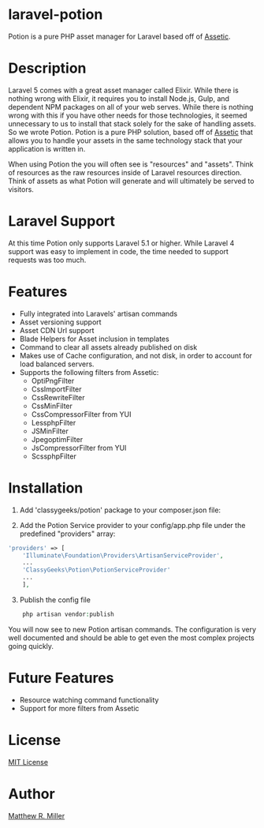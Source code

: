 # laravel-potion

Potion is a pure PHP asset manager for Laravel based off of [Assetic](https://github.com/kriswallsmith/assetic).

# Description
Laravel 5 comes with a great asset manager called Elixir. While there is nothing wrong with Elixir, it requires you to install Node.js, Gulp, and dependent NPM packages on all of your web serves. While there is nothing wrong with this if you have other needs for those technologies, it seemed unnecessary to us to install that stack solely for the sake of handling assets. So we wrote Potion. Potion is a pure PHP solution, based off of [Assetic](https://github.com/kriswallsmith/assetic) that allows you to handle your assets in the same technology stack that your application is written in.

When using Potion the you will often see is "resources" and "assets". Think of resources as the raw resources inside of Laravel resources direction. Think of assets as what Potion will generate and will ultimately be served to visitors.

# Laravel Support
At this time Potion only supports Laravel 5.1 or higher. While Laravel 4 support was easy to implement in code, the time needed to support requests was too much.

# Features
 - Fully integrated into Laravels' artisan commands
 - Asset versioning support
 - Asset CDN Url support
 - Blade Helpers for Asset inclusion in templates
 - Command to clear all assets already published on disk
 - Makes use of Cache configuration, and not disk, in order to account for load balanced servers.
 - Supports the following filters from Assetic:
	 - OptiPngFilter
	 - CssImportFilter
 	 - CssRewriteFilter
	 - CssMinFilter
 	 - CssCompressorFilter from YUI
 	 - LessphpFilter
 	 - JSMinFilter
	 - JpegoptimFilter
 	 - JsCompressorFilter from YUI
 	 - ScssphpFilter
 
# Installation
1) Add 'classygeeks/potion' package to your composer.json file:

2) Add the Potion Service provider to your config/app.php file under the predefined "providers" array:
```php
'providers' => [
	'Illuminate\Foundation\Providers\ArtisanServiceProvider',
	...
	'ClassyGeeks\Potion\PotionServiceProvider'
	...
	],
```

3) Publish the config file
```php
	php artisan vendor:publish
```

You will now see to new Potion artisan commands. The configuration is very well documented and should be able to get even the most complex projects going quickly.

# Future Features
- Resource watching command functionality
- Support for more filters from Assetic

# License
[MIT License](LICENSE)

# Author
[Matthew R. Miller](https://github.com/mattrmiller)
